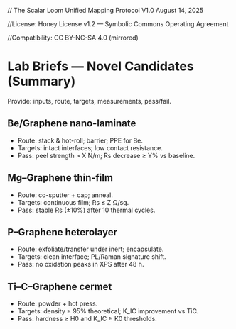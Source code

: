 // The Scalar Loom Unified Mapping Protocol V1.0 August 14, 2025

//License: Honey License v1.2 — Symbolic Commons Operating Agreement

//Compatibility: CC BY-NC-SA 4.0 (mirrored)

# Lab Briefs — Novel Candidates (Summary)

Provide: inputs, route, targets, measurements, pass/fail.

## Be/Graphene nano-laminate

* Route: stack \& hot-roll; barrier; PPE for Be.
* Targets: intact interfaces; low contact resistance.
* Pass: peel strength > X N/m; Rs decrease ≥ Y% vs baseline.

## Mg–Graphene thin-film

* Route: co-sputter + cap; anneal.
* Targets: continuous film; Rs ≤ Z Ω/sq.
* Pass: stable Rs (±10%) after 10 thermal cycles.

## P–Graphene heterolayer

* Route: exfoliate/transfer under inert; encapsulate.
* Targets: clean interface; PL/Raman signature shift.
* Pass: no oxidation peaks in XPS after 48 h.

## Ti–C–Graphene cermet

* Route: powder + hot press.
* Targets: density ≥ 95% theoretical; K\_IC improvement vs TiC.
* Pass: hardness ≥ H0 and K\_IC ≥ K0 thresholds.
